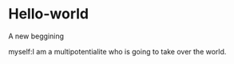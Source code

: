 # Hello-world
A new beggining

myself:I am a multipotentialite who is going to take over the world.
